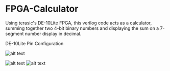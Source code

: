 # FPGA-Calculator
Using terasic's DE-10Lite FPGA, this verilog code acts as a calculator, summing together two 4-bit binary numbers and displaying the sum on a 7-segment number display in decimal.



DE-10Lite Pin Configuration

![alt text](https://i.imgur.com/oetoSLQ.png)

![alt text](https://i.imgur.com/yuu8rrJ.png)
![alt text](https://i.imgur.com/8hBqasN.png)
